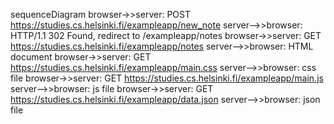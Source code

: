 sequenceDiagram
browser->>server: POST https://studies.cs.helsinki.fi/exampleapp/new_note
server-->>browser: HTTP/1.1 302 Found, redirect to /exampleapp/notes
browser->>server: GET https://studies.cs.helsinki.fi/exampleapp/notes
server-->>browser: HTML document
browser->>server: GET https://studies.cs.helsinki.fi/exampleapp/main.css
server-->>browser: css file
browser->>server: GET https://studies.cs.helsinki.fi/exampleapp/main.js
server-->>browser: js file
browser->>server: GET https://studies.cs.helsinki.fi/exampleapp/data.json
server-->>browser: json file

